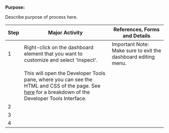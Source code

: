 **Purpose:**



Describe purpose of process here.



| **Step** | **Major Activity** | **References, Forms and Details** |
| -------- | ------------------ | --------------------------------- |
| 1 | Right-click on the dashboard element that you want to customize and select 'Inspect'. | Important Note: Make sure to exit the dashboard editing menu. |
|  |  |  |
|  | This will open the Developer Tools pane, where you can see the HTML and CSS of the page. See [here](https://pacificsalmonfoundation-my.sharepoint.com/:u:/g/personal/psalinasruiz_psf_ca/EauCkbHGowhPo1-v6t5YUsoBFlms6KnnZxsVE-2dDjqAHg?e=q13ah0) for a breakdown of the Developer Tools Interface. |  |
| 2 |  |  |
| 3 |  |  |
| 4 |  |  |


